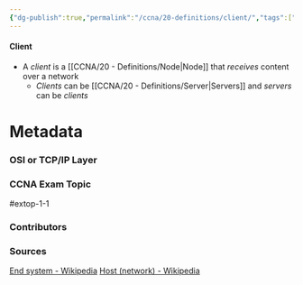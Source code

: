 ```yaml
---
{"dg-publish":true,"permalink":"/ccna/20-definitions/client/","tags":["defs_ccna"],"created":"2023-11-11T11:56:36.727-08:00","updated":"2023-11-13T08:37:45.936-08:00"}
---
```


#### Client
- A *client* is a [[CCNA/20 - Definitions/Node\|Node]] that *receives* content over a network
	- *Clients* can be [[CCNA/20 - Definitions/Server\|Servers]] and *servers* can be *clients*







# Metadata
### OSI or TCP/IP Layer

### CCNA Exam Topic
#extop-1-1 
### Contributors

### Sources
[End system - Wikipedia](https://en.wikipedia.org/wiki/End_system)
[Host (network) - Wikipedia](https://en.wikipedia.org/wiki/Host_(network))